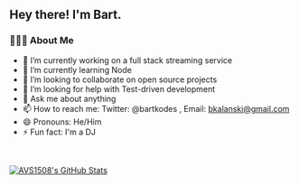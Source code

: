 <h2> Hey there! I'm Bart.</h2>

<h3> 👨🏻‍💻 About Me </h3>

- 🔭 I’m currently working on a full stack streaming service
- 🌱 I’m currently learning Node
- 👯 I’m looking to collaborate on open source projects
- 🤔 I’m looking for help with Test-driven development
- 💬 Ask me about anything
- 📫 How to reach me: Twitter: @bartkodes , Email: bkalanski@gmail.com
- 😄 Pronouns: He/Him
- ⚡ Fun fact: I'm a DJ

<br/>

[![AVS1508's GitHub Stats](https://github-readme-stats.vercel.app/api?username=bartkalanski&show_icons=true)](https://github.com/bartkalanski)
